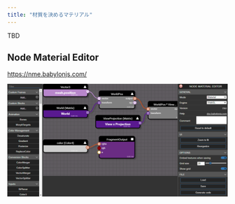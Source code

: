 ```yaml
---
title: "材質を決めるマテリアル"
---
```


TBD

## Node Material Editor

<https://nme.babylonjs.com/>

![Node Material Editor](/images/books/entering-babylonjs/materials/node_material_editor.png)
